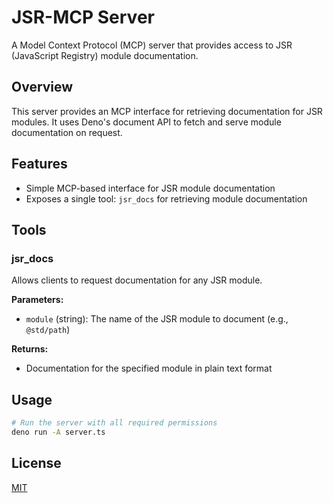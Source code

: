# JSR-MCP Server

A Model Context Protocol (MCP) server that provides access to JSR (JavaScript Registry) module documentation.

## Overview

This server provides an MCP interface for retrieving documentation for JSR modules. It uses Deno's document API to fetch and serve module documentation on request.

## Features

- Simple MCP-based interface for JSR module documentation
- Exposes a single tool: `jsr_docs` for retrieving module documentation

## Tools

### jsr_docs

Allows clients to request documentation for any JSR module.

**Parameters:**

- `module` (string): The name of the JSR module to document (e.g., `@std/path`)

**Returns:**

- Documentation for the specified module in plain text format

## Usage

```bash
# Run the server with all required permissions
deno run -A server.ts
```


## License

[MIT](LICENSE)

